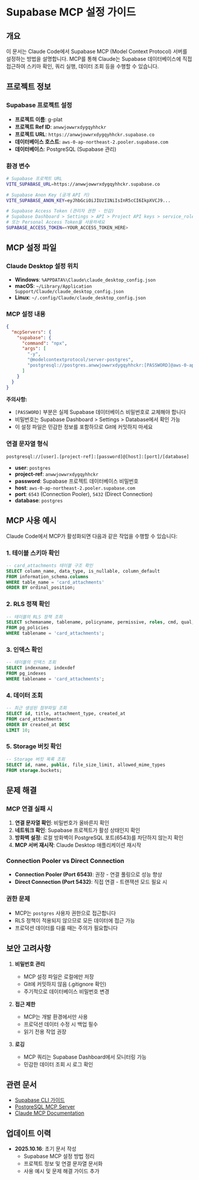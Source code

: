 # Supabase MCP 설정 가이드

## 개요
이 문서는 Claude Code에서 Supabase MCP (Model Context Protocol) 서버를 설정하는 방법을 설명합니다. MCP를 통해 Claude는 Supabase 데이터베이스에 직접 접근하여 스키마 확인, 쿼리 실행, 데이터 조회 등을 수행할 수 있습니다.

## 프로젝트 정보

### Supabase 프로젝트 설정
- **프로젝트 이름**: g-plat
- **프로젝트 Ref ID**: `anwwjowwrxdygqyhhckr`
- **프로젝트 URL**: `https://anwwjowwrxdygqyhhckr.supabase.co`
- **데이터베이스 호스트**: `aws-0-ap-northeast-2.pooler.supabase.com`
- **데이터베이스**: PostgreSQL (Supabase 관리)

### 환경 변수
```bash
# Supabase 프로젝트 URL
VITE_SUPABASE_URL=https://anwwjowwrxdygqyhhckr.supabase.co

# Supabase Anon Key (공개 API 키)
VITE_SUPABASE_ANON_KEY=eyJhbGciOiJIUzI1NiIsInR5cCI6IkpXVCJ9...

# Supabase Access Token (관리자 권한 - 민감)
# Supabase Dashboard > Settings > API > Project API keys > service_role key
# 또는 Personal Access Token을 사용하세요
SUPABASE_ACCESS_TOKEN=<YOUR_ACCESS_TOKEN_HERE>
```

## MCP 설정 파일

### Claude Desktop 설정 위치
- **Windows**: `%APPDATA%\Claude\claude_desktop_config.json`
- **macOS**: `~/Library/Application Support/Claude/claude_desktop_config.json`
- **Linux**: `~/.config/Claude/claude_desktop_config.json`

### MCP 설정 내용

```json
{
  "mcpServers": {
    "supabase": {
      "command": "npx",
      "args": [
        "-y",
        "@modelcontextprotocol/server-postgres",
        "postgresql://postgres.anwwjowwrxdygqyhhckr:[PASSWORD]@aws-0-ap-northeast-2.pooler.supabase.com:6543/postgres"
      ]
    }
  }
}
```

**주의사항:**
- `[PASSWORD]` 부분은 실제 Supabase 데이터베이스 비밀번호로 교체해야 합니다
- 비밀번호는 Supabase Dashboard > Settings > Database에서 확인 가능
- 이 설정 파일은 민감한 정보를 포함하므로 Git에 커밋하지 마세요

### 연결 문자열 형식
```
postgresql://[user].[project-ref]:[password]@[host]:[port]/[database]
```

- **user**: `postgres`
- **project-ref**: `anwwjowwrxdygqyhhckr`
- **password**: Supabase 프로젝트 데이터베이스 비밀번호
- **host**: `aws-0-ap-northeast-2.pooler.supabase.com`
- **port**: `6543` (Connection Pooler), `5432` (Direct Connection)
- **database**: `postgres`

## MCP 사용 예시

Claude Code에서 MCP가 활성화되면 다음과 같은 작업을 수행할 수 있습니다:

### 1. 테이블 스키마 확인
```sql
-- card_attachments 테이블 구조 확인
SELECT column_name, data_type, is_nullable, column_default
FROM information_schema.columns
WHERE table_name = 'card_attachments'
ORDER BY ordinal_position;
```

### 2. RLS 정책 확인
```sql
-- 테이블의 RLS 정책 조회
SELECT schemaname, tablename, policyname, permissive, roles, cmd, qual, with_check
FROM pg_policies
WHERE tablename = 'card_attachments';
```

### 3. 인덱스 확인
```sql
-- 테이블의 인덱스 조회
SELECT indexname, indexdef
FROM pg_indexes
WHERE tablename = 'card_attachments';
```

### 4. 데이터 조회
```sql
-- 최근 생성된 첨부파일 조회
SELECT id, title, attachment_type, created_at
FROM card_attachments
ORDER BY created_at DESC
LIMIT 10;
```

### 5. Storage 버킷 확인
```sql
-- Storage 버킷 목록 조회
SELECT id, name, public, file_size_limit, allowed_mime_types
FROM storage.buckets;
```

## 문제 해결

### MCP 연결 실패 시
1. **연결 문자열 확인**: 비밀번호가 올바른지 확인
2. **네트워크 확인**: Supabase 프로젝트가 활성 상태인지 확인
3. **방화벽 설정**: 로컬 방화벽이 PostgreSQL 포트(6543)를 차단하지 않는지 확인
4. **MCP 서버 재시작**: Claude Desktop 애플리케이션 재시작

### Connection Pooler vs Direct Connection
- **Connection Pooler (Port 6543)**: 권장 - 연결 풀링으로 성능 향상
- **Direct Connection (Port 5432)**: 직접 연결 - 트랜잭션 모드 필요 시

### 권한 문제
- MCP는 `postgres` 사용자 권한으로 접근합니다
- RLS 정책이 적용되지 않으므로 모든 데이터에 접근 가능
- 프로덕션 데이터를 다룰 때는 주의가 필요합니다

## 보안 고려사항

1. **비밀번호 관리**
   - MCP 설정 파일은 로컬에만 저장
   - Git에 커밋하지 않음 (.gitignore 확인)
   - 주기적으로 데이터베이스 비밀번호 변경

2. **접근 제한**
   - MCP는 개발 환경에서만 사용
   - 프로덕션 데이터 수정 시 백업 필수
   - 읽기 전용 작업 권장

3. **로깅**
   - MCP 쿼리는 Supabase Dashboard에서 모니터링 가능
   - 민감한 데이터 조회 시 로그 확인

## 관련 문서

- [Supabase CLI 가이드](https://supabase.com/docs/guides/cli)
- [PostgreSQL MCP Server](https://github.com/modelcontextprotocol/servers/tree/main/src/postgres)
- [Claude MCP Documentation](https://www.anthropic.com/model-context-protocol)

## 업데이트 이력

- **2025.10.16**: 초기 문서 작성
  - Supabase MCP 설정 방법 정리
  - 프로젝트 정보 및 연결 문자열 문서화
  - 사용 예시 및 문제 해결 가이드 추가
